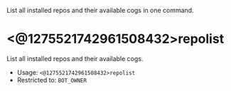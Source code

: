 List all installed repos and their available cogs in one command.

# <@1275521742961508432>repolist
List all installed repos and their available cogs.<br/>
 - Usage: `<@1275521742961508432>repolist`
 - Restricted to: `BOT_OWNER`
